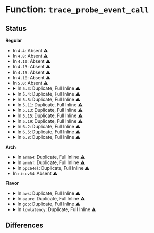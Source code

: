 # Function: <code>trace_probe_event_call</code>

## Status
<b>Regular</b>
<ul>
<li>
In <code>4.4</code>: Absent ⚠️
</li>
<li>
In <code>4.8</code>: Absent ⚠️
</li>
<li>
In <code>4.10</code>: Absent ⚠️
</li>
<li>
In <code>4.13</code>: Absent ⚠️
</li>
<li>
In <code>4.15</code>: Absent ⚠️
</li>
<li>
In <code>4.18</code>: Absent ⚠️
</li>
<li>
In <code>5.0</code>: Absent ⚠️
</li>
<li>
<details>
<summary>In <code>5.3</code>: Duplicate, Full Inline ⚠️</summary>

**Collision:** Static Duplication

**Inline:** Full

**Transformation:** False

**Instances:**

```
In kernel/trace/trace_kprobe.c (ffffffff828cece6)
Location: kernel/trace/trace_probe.h:274
Inline: True
Inline callers:
  - kernel/trace/trace_kprobe.c:init_kprobe_trace
  - kernel/trace/trace_kprobe.c:create_local_trace_kprobe
  - kernel/trace/trace_kprobe.c:kretprobe_perf_func
  - kernel/trace/trace_kprobe.c:kprobe_perf_func
```
```
In kernel/trace/trace_probe.c (ffffffff811cb9b0)
Location: kernel/trace/trace_probe.h:274
Inline: True
Inline callers:
  - kernel/trace/trace_probe.c:trace_probe_register_event_call
```
```
In kernel/trace/trace_uprobe.c (ffffffff811ce12d)
Location: kernel/trace/trace_probe.h:274
Inline: True
Inline callers:
  - kernel/trace/trace_uprobe.c:create_local_trace_uprobe
```
</details>
</li>
<li>
<details>
<summary>In <code>5.4</code>: Duplicate, Full Inline ⚠️</summary>

**Collision:** Static Duplication

**Inline:** Full

**Transformation:** False

**Instances:**

```
In kernel/trace/trace_kprobe.c (ffffffff828d71b6)
Location: kernel/trace/trace_probe.h:289
Inline: True
Inline callers:
  - kernel/trace/trace_kprobe.c:init_kprobe_trace
  - kernel/trace/trace_kprobe.c:create_local_trace_kprobe
  - kernel/trace/trace_kprobe.c:create_local_trace_kprobe
  - kernel/trace/trace_kprobe.c:kretprobe_perf_func
  - kernel/trace/trace_kprobe.c:kprobe_perf_func
  - kernel/trace/trace_kprobe.c:kretprobe_trace_func
  - kernel/trace/trace_kprobe.c:kprobe_trace_func
  - kernel/trace/trace_kprobe.c:register_trace_kprobe
```
```
In kernel/trace/trace_probe.c (ffffffff811d79f0)
Location: kernel/trace/trace_probe.h:289
Inline: True
Inline callers:
  - kernel/trace/trace_probe.c:trace_probe_register_event_call
  - kernel/trace/trace_probe.c:trace_probe_init
  - kernel/trace/trace_probe.c:traceprobe_set_print_fmt
```
```
In kernel/trace/trace_uprobe.c (ffffffff811da734)
Location: kernel/trace/trace_probe.h:289
Inline: True
Inline callers:
  - kernel/trace/trace_uprobe.c:create_local_trace_uprobe
  - kernel/trace/trace_uprobe.c:create_local_trace_uprobe
  - kernel/trace/trace_uprobe.c:trace_uprobe_create
```
</details>
</li>
<li>
<details>
<summary>In <code>5.8</code>: Duplicate, Full Inline ⚠️</summary>

**Collision:** Static Duplication

**Inline:** Full

**Transformation:** False

**Instances:**

```
In kernel/trace/trace_kprobe.c (ffffffff82cf6d09)
Location: kernel/trace/trace_probe.h:289
Inline: True
Inline callers:
  - kernel/trace/trace_kprobe.c:enable_boot_kprobe_events
  - kernel/trace/trace_kprobe.c:create_local_trace_kprobe
  - kernel/trace/trace_kprobe.c:create_local_trace_kprobe
  - kernel/trace/trace_kprobe.c:kretprobe_perf_func
  - kernel/trace/trace_kprobe.c:kprobe_perf_func
  - kernel/trace/trace_kprobe.c:kretprobe_trace_func
  - kernel/trace/trace_kprobe.c:kprobe_trace_func
```
```
In kernel/trace/trace_probe.c (ffffffff811f4390)
Location: kernel/trace/trace_probe.h:289
Inline: True
Inline callers:
  - kernel/trace/trace_probe.c:trace_probe_register_event_call
  - kernel/trace/trace_probe.c:traceprobe_set_print_fmt
```
```
In kernel/trace/trace_uprobe.c (ffffffff811f71d7)
Location: kernel/trace/trace_probe.h:289
Inline: True
Inline callers:
  - kernel/trace/trace_uprobe.c:create_local_trace_uprobe
  - kernel/trace/trace_uprobe.c:create_local_trace_uprobe
  - kernel/trace/trace_uprobe.c:__uprobe_perf_func
  - kernel/trace/trace_uprobe.c:__uprobe_trace_func
```
</details>
</li>
<li>
<details>
<summary>In <code>5.11</code>: Duplicate, Full Inline ⚠️</summary>

**Collision:** Static Duplication

**Inline:** Full

**Transformation:** False

**Instances:**

```
In kernel/trace/trace_kprobe.c (ffffffff82fe3810)
Location: kernel/trace/trace_probe.h:288
Inline: True
Inline callers:
  - kernel/trace/trace_kprobe.c:enable_boot_kprobe_events
  - kernel/trace/trace_kprobe.c:create_local_trace_kprobe
  - kernel/trace/trace_kprobe.c:create_local_trace_kprobe
  - kernel/trace/trace_kprobe.c:kretprobe_perf_func
  - kernel/trace/trace_kprobe.c:kprobe_perf_func
  - kernel/trace/trace_kprobe.c:kretprobe_trace_func
  - kernel/trace/trace_kprobe.c:kprobe_trace_func
```
```
In kernel/trace/trace_probe.c (ffffffff811f2d40)
Location: kernel/trace/trace_probe.h:288
Inline: True
Inline callers:
  - kernel/trace/trace_probe.c:trace_probe_register_event_call
  - kernel/trace/trace_probe.c:traceprobe_set_print_fmt
```
```
In kernel/trace/trace_uprobe.c (ffffffff811f5d87)
Location: kernel/trace/trace_probe.h:288
Inline: True
Inline callers:
  - kernel/trace/trace_uprobe.c:create_local_trace_uprobe
  - kernel/trace/trace_uprobe.c:create_local_trace_uprobe
  - kernel/trace/trace_uprobe.c:__uprobe_perf_func
  - kernel/trace/trace_uprobe.c:__uprobe_trace_func
```
</details>
</li>
<li>
<details>
<summary>In <code>5.13</code>: Duplicate, Full Inline ⚠️</summary>

**Collision:** Static Duplication

**Inline:** Full

**Transformation:** False

**Instances:**

```
In kernel/trace/trace_kprobe.c (ffffffff831ee038)
Location: kernel/trace/trace_probe.h:288
Inline: True
Inline callers:
  - kernel/trace/trace_kprobe.c:init_kprobe_trace
  - kernel/trace/trace_kprobe.c:create_local_trace_kprobe
  - kernel/trace/trace_kprobe.c:create_local_trace_kprobe
  - kernel/trace/trace_kprobe.c:kretprobe_perf_func
  - kernel/trace/trace_kprobe.c:kprobe_perf_func
  - kernel/trace/trace_kprobe.c:kretprobe_trace_func
  - kernel/trace/trace_kprobe.c:kprobe_trace_func
```
```
In kernel/trace/trace_probe.c (ffffffff811f3bc0)
Location: kernel/trace/trace_probe.h:288
Inline: True
Inline callers:
  - kernel/trace/trace_probe.c:trace_probe_register_event_call
  - kernel/trace/trace_probe.c:traceprobe_set_print_fmt
```
```
In kernel/trace/trace_uprobe.c (ffffffff811f6c77)
Location: kernel/trace/trace_probe.h:288
Inline: True
Inline callers:
  - kernel/trace/trace_uprobe.c:create_local_trace_uprobe
  - kernel/trace/trace_uprobe.c:create_local_trace_uprobe
  - kernel/trace/trace_uprobe.c:__uprobe_perf_func
  - kernel/trace/trace_uprobe.c:__uprobe_trace_func
```
</details>
</li>
<li>
<details>
<summary>In <code>5.15</code>: Duplicate, Full Inline ⚠️</summary>

**Collision:** Static Duplication

**Inline:** Full

**Transformation:** False

**Instances:**

```
In kernel/trace/trace_eprobe.c (ffffffff8120ae01)
Location: kernel/trace/trace_probe.h:290
Inline: True
Inline callers:
  - kernel/trace/trace_eprobe.c:__trace_eprobe_create
  - kernel/trace/trace_eprobe.c:__eprobe_trace_func
```
```
In kernel/trace/trace_kprobe.c (ffffffff832d2cfe)
Location: kernel/trace/trace_probe.h:290
Inline: True
Inline callers:
  - kernel/trace/trace_kprobe.c:init_kprobe_trace
  - kernel/trace/trace_kprobe.c:create_local_trace_kprobe
  - kernel/trace/trace_kprobe.c:create_local_trace_kprobe
  - kernel/trace/trace_kprobe.c:kretprobe_perf_func
  - kernel/trace/trace_kprobe.c:kprobe_perf_func
  - kernel/trace/trace_kprobe.c:kretprobe_trace_func
  - kernel/trace/trace_kprobe.c:kprobe_trace_func
  - kernel/trace/trace_kprobe.c:register_trace_kprobe
  - kernel/trace/trace_kprobe.c:append_trace_kprobe
```
```
In kernel/trace/trace_probe.c (ffffffff81224e80)
Location: kernel/trace/trace_probe.h:290
Inline: True
Inline callers:
  - kernel/trace/trace_probe.c:trace_probe_register_event_call
  - kernel/trace/trace_probe.c:traceprobe_set_print_fmt
```
```
In kernel/trace/trace_uprobe.c (ffffffff81228246)
Location: kernel/trace/trace_probe.h:290
Inline: True
Inline callers:
  - kernel/trace/trace_uprobe.c:create_local_trace_uprobe
  - kernel/trace/trace_uprobe.c:create_local_trace_uprobe
  - kernel/trace/trace_uprobe.c:__uprobe_perf_func
  - kernel/trace/trace_uprobe.c:__uprobe_trace_func
  - kernel/trace/trace_uprobe.c:trace_uprobe_release
  - kernel/trace/trace_uprobe.c:register_trace_uprobe
  - kernel/trace/trace_uprobe.c:append_trace_uprobe
```
</details>
</li>
<li>
<details>
<summary>In <code>5.19</code>: Duplicate, Full Inline ⚠️</summary>

**Collision:** Static Duplication

**Inline:** Full

**Transformation:** False

**Instances:**

```
In kernel/trace/trace_eprobe.c (ffffffff81246f89)
Location: kernel/trace/trace_probe.h:289
Inline: True
Inline callers:
  - kernel/trace/trace_eprobe.c:__trace_eprobe_create
  - kernel/trace/trace_eprobe.c:__eprobe_trace_func
```
```
In kernel/trace/trace_kprobe.c (ffffffff8348716c)
Location: kernel/trace/trace_probe.h:289
Inline: True
Inline callers:
  - kernel/trace/trace_kprobe.c:init_kprobe_trace
  - kernel/trace/trace_kprobe.c:create_local_trace_kprobe
  - kernel/trace/trace_kprobe.c:create_local_trace_kprobe
  - kernel/trace/trace_kprobe.c:kretprobe_perf_func
  - kernel/trace/trace_kprobe.c:kprobe_perf_func
  - kernel/trace/trace_kprobe.c:kretprobe_trace_func
  - kernel/trace/trace_kprobe.c:kprobe_trace_func
  - kernel/trace/trace_kprobe.c:register_trace_kprobe
  - kernel/trace/trace_kprobe.c:append_trace_kprobe
```
```
In kernel/trace/trace_probe.c (ffffffff81264d30)
Location: kernel/trace/trace_probe.h:289
Inline: True
Inline callers:
  - kernel/trace/trace_probe.c:trace_probe_register_event_call
  - kernel/trace/trace_probe.c:traceprobe_set_print_fmt
```
```
In kernel/trace/trace_uprobe.c (ffffffff81268358)
Location: kernel/trace/trace_probe.h:289
Inline: True
Inline callers:
  - kernel/trace/trace_uprobe.c:create_local_trace_uprobe
  - kernel/trace/trace_uprobe.c:create_local_trace_uprobe
  - kernel/trace/trace_uprobe.c:__uprobe_perf_func
  - kernel/trace/trace_uprobe.c:__uprobe_trace_func
  - kernel/trace/trace_uprobe.c:trace_uprobe_release
  - kernel/trace/trace_uprobe.c:register_trace_uprobe
  - kernel/trace/trace_uprobe.c:append_trace_uprobe
```
</details>
</li>
<li>
<details>
<summary>In <code>6.2</code>: Duplicate, Full Inline ⚠️</summary>

**Collision:** Static Duplication

**Inline:** Full

**Transformation:** False

**Instances:**

```
In kernel/trace/trace_eprobe.c (ffffffff8129406e)
Location: kernel/trace/trace_probe.h:294
Inline: True
Inline callers:
  - kernel/trace/trace_eprobe.c:__trace_eprobe_create
  - kernel/trace/trace_eprobe.c:__eprobe_trace_func
```
```
In kernel/trace/trace_kprobe.c (ffffffff83eb6ba1)
Location: kernel/trace/trace_probe.h:294
Inline: True
Inline callers:
  - kernel/trace/trace_kprobe.c:init_kprobe_trace
  - kernel/trace/trace_kprobe.c:create_local_trace_kprobe
  - kernel/trace/trace_kprobe.c:create_local_trace_kprobe
  - kernel/trace/trace_kprobe.c:kretprobe_perf_func
  - kernel/trace/trace_kprobe.c:kprobe_perf_func
  - kernel/trace/trace_kprobe.c:kretprobe_trace_func
  - kernel/trace/trace_kprobe.c:kprobe_trace_func
  - kernel/trace/trace_kprobe.c:register_trace_kprobe
  - kernel/trace/trace_kprobe.c:append_trace_kprobe
```
```
In kernel/trace/trace_probe.c (ffffffff812b68d0)
Location: kernel/trace/trace_probe.h:294
Inline: True
Inline callers:
  - kernel/trace/trace_probe.c:trace_probe_register_event_call
  - kernel/trace/trace_probe.c:traceprobe_set_print_fmt
```
```
In kernel/trace/trace_uprobe.c (ffffffff812ba528)
Location: kernel/trace/trace_probe.h:294
Inline: True
Inline callers:
  - kernel/trace/trace_uprobe.c:create_local_trace_uprobe
  - kernel/trace/trace_uprobe.c:create_local_trace_uprobe
  - kernel/trace/trace_uprobe.c:__uprobe_perf_func
  - kernel/trace/trace_uprobe.c:__uprobe_trace_func
  - kernel/trace/trace_uprobe.c:trace_uprobe_release
  - kernel/trace/trace_uprobe.c:register_trace_uprobe
  - kernel/trace/trace_uprobe.c:append_trace_uprobe
```
</details>
</li>
<li>
<details>
<summary>In <code>6.5</code>: Duplicate, Full Inline ⚠️</summary>

**Collision:** Static Duplication

**Inline:** Full

**Transformation:** False

**Instances:**

```
In kernel/trace/trace_eprobe.c (ffffffff812b1023)
Location: kernel/trace/trace_probe.h:298
Inline: True
Inline callers:
  - kernel/trace/trace_eprobe.c:__trace_eprobe_create
  - kernel/trace/trace_eprobe.c:__eprobe_trace_func
```
```
In kernel/trace/trace_kprobe.c (ffffffff836dc181)
Location: kernel/trace/trace_probe.h:298
Inline: True
Inline callers:
  - kernel/trace/trace_kprobe.c:init_kprobe_trace
  - kernel/trace/trace_kprobe.c:create_local_trace_kprobe
  - kernel/trace/trace_kprobe.c:create_local_trace_kprobe
  - kernel/trace/trace_kprobe.c:kretprobe_perf_func
  - kernel/trace/trace_kprobe.c:kprobe_perf_func
  - kernel/trace/trace_kprobe.c:kretprobe_trace_func
  - kernel/trace/trace_kprobe.c:kprobe_trace_func
  - kernel/trace/trace_kprobe.c:register_trace_kprobe
  - kernel/trace/trace_kprobe.c:append_trace_kprobe
```
```
In kernel/trace/trace_probe.c (ffffffff812d9dc0)
Location: kernel/trace/trace_probe.h:298
Inline: True
Inline callers:
  - kernel/trace/trace_probe.c:trace_probe_register_event_call
  - kernel/trace/trace_probe.c:traceprobe_set_print_fmt
```
```
In kernel/trace/trace_uprobe.c (ffffffff812ddb38)
Location: kernel/trace/trace_probe.h:298
Inline: True
Inline callers:
  - kernel/trace/trace_uprobe.c:create_local_trace_uprobe
  - kernel/trace/trace_uprobe.c:create_local_trace_uprobe
  - kernel/trace/trace_uprobe.c:__uprobe_perf_func
  - kernel/trace/trace_uprobe.c:__uprobe_trace_func
  - kernel/trace/trace_uprobe.c:trace_uprobe_release
  - kernel/trace/trace_uprobe.c:register_trace_uprobe
  - kernel/trace/trace_uprobe.c:append_trace_uprobe
```
```
In kernel/trace/trace_fprobe.c (ffffffff812dfcd4)
Location: kernel/trace/trace_probe.h:298
Inline: True
Inline callers:
  - kernel/trace/trace_fprobe.c:append_trace_fprobe
  - kernel/trace/trace_fprobe.c:fexit_perf_func
  - kernel/trace/trace_fprobe.c:fentry_perf_func
  - kernel/trace/trace_fprobe.c:fexit_trace_func
  - kernel/trace/trace_fprobe.c:fentry_trace_func
```
</details>
</li>
<li>
<details>
<summary>In <code>6.8</code>: Duplicate, Full Inline ⚠️</summary>

**Collision:** Static Duplication

**Inline:** Full

**Transformation:** False

**Instances:**

```
In kernel/trace/trace_eprobe.c (ffffffff812cd5f4)
Location: kernel/trace/trace_probe.h:298
Inline: True
Inline callers:
  - kernel/trace/trace_eprobe.c:__trace_eprobe_create
  - kernel/trace/trace_eprobe.c:__eprobe_trace_func
```
```
In kernel/trace/trace_kprobe.c (ffffffff8390e7b1)
Location: kernel/trace/trace_probe.h:298
Inline: True
Inline callers:
  - kernel/trace/trace_kprobe.c:init_kprobe_trace
  - kernel/trace/trace_kprobe.c:create_local_trace_kprobe
  - kernel/trace/trace_kprobe.c:create_local_trace_kprobe
  - kernel/trace/trace_kprobe.c:kretprobe_perf_func
  - kernel/trace/trace_kprobe.c:kprobe_perf_func
  - kernel/trace/trace_kprobe.c:kretprobe_trace_func
  - kernel/trace/trace_kprobe.c:kprobe_trace_func
  - kernel/trace/trace_kprobe.c:register_trace_kprobe
  - kernel/trace/trace_kprobe.c:append_trace_kprobe
```
```
In kernel/trace/trace_probe.c (ffffffff812f7d20)
Location: kernel/trace/trace_probe.h:298
Inline: True
Inline callers:
  - kernel/trace/trace_probe.c:trace_probe_register_event_call
  - kernel/trace/trace_probe.c:traceprobe_set_print_fmt
```
```
In kernel/trace/trace_uprobe.c (ffffffff812fbc28)
Location: kernel/trace/trace_probe.h:298
Inline: True
Inline callers:
  - kernel/trace/trace_uprobe.c:create_local_trace_uprobe
  - kernel/trace/trace_uprobe.c:create_local_trace_uprobe
  - kernel/trace/trace_uprobe.c:__uprobe_perf_func
  - kernel/trace/trace_uprobe.c:__uprobe_trace_func
  - kernel/trace/trace_uprobe.c:trace_uprobe_release
  - kernel/trace/trace_uprobe.c:register_trace_uprobe
  - kernel/trace/trace_uprobe.c:append_trace_uprobe
```
```
In kernel/trace/trace_fprobe.c (ffffffff812fdc34)
Location: kernel/trace/trace_probe.h:298
Inline: True
Inline callers:
  - kernel/trace/trace_fprobe.c:append_trace_fprobe
  - kernel/trace/trace_fprobe.c:fexit_perf_func
  - kernel/trace/trace_fprobe.c:fentry_perf_func
  - kernel/trace/trace_fprobe.c:fexit_trace_func
  - kernel/trace/trace_fprobe.c:fentry_trace_func
```
</details>
</li>
</ul>
<b>Arch</b>
<ul>
<li>
<details>
<summary>In <code>arm64</code>: Duplicate, Full Inline ⚠️</summary>

**Collision:** Static Duplication

**Inline:** Full

**Transformation:** False

**Instances:**

```
In kernel/trace/trace_kprobe.c (ffff80001144fb98)
Location: kernel/trace/trace_probe.h:289
Inline: True
Inline callers:
  - kernel/trace/trace_kprobe.c:init_kprobe_trace
  - kernel/trace/trace_kprobe.c:create_local_trace_kprobe
  - kernel/trace/trace_kprobe.c:create_local_trace_kprobe
  - kernel/trace/trace_kprobe.c:kretprobe_perf_func
  - kernel/trace/trace_kprobe.c:kprobe_perf_func
  - kernel/trace/trace_kprobe.c:kretprobe_trace_func
  - kernel/trace/trace_kprobe.c:kprobe_trace_func
```
```
In kernel/trace/trace_probe.c (ffff800010257d60)
Location: kernel/trace/trace_probe.h:289
Inline: True
Inline callers:
  - kernel/trace/trace_probe.c:trace_probe_register_event_call
  - kernel/trace/trace_probe.c:trace_probe_init
  - kernel/trace/trace_probe.c:traceprobe_set_print_fmt
```
```
In kernel/trace/trace_uprobe.c (ffff80001025ae20)
Location: kernel/trace/trace_probe.h:289
Inline: True
Inline callers:
  - kernel/trace/trace_uprobe.c:create_local_trace_uprobe
  - kernel/trace/trace_uprobe.c:create_local_trace_uprobe
```
</details>
</li>
<li>
<details>
<summary>In <code>armhf</code>: Duplicate, Full Inline ⚠️</summary>

**Collision:** Static Duplication

**Inline:** Full

**Transformation:** False

**Instances:**

```
In kernel/trace/trace_kprobe.c (c152a378)
Location: kernel/trace/trace_probe.h:289
Inline: True
Inline callers:
  - kernel/trace/trace_kprobe.c:init_kprobe_trace
  - kernel/trace/trace_kprobe.c:create_local_trace_kprobe
  - kernel/trace/trace_kprobe.c:create_local_trace_kprobe
  - kernel/trace/trace_kprobe.c:kretprobe_perf_func
  - kernel/trace/trace_kprobe.c:kprobe_perf_func
  - kernel/trace/trace_kprobe.c:kretprobe_trace_func
  - kernel/trace/trace_kprobe.c:kprobe_trace_func
```
```
In kernel/trace/trace_probe.c (c048aea0)
Location: kernel/trace/trace_probe.h:289
Inline: True
Inline callers:
  - kernel/trace/trace_probe.c:trace_probe_register_event_call
  - kernel/trace/trace_probe.c:trace_probe_init
  - kernel/trace/trace_probe.c:traceprobe_set_print_fmt
```
```
In kernel/trace/trace_uprobe.c (c048df38)
Location: kernel/trace/trace_probe.h:289
Inline: True
Inline callers:
  - kernel/trace/trace_uprobe.c:create_local_trace_uprobe
  - kernel/trace/trace_uprobe.c:create_local_trace_uprobe
  - kernel/trace/trace_uprobe.c:__uprobe_perf_func
  - kernel/trace/trace_uprobe.c:__uprobe_trace_func
```
</details>
</li>
<li>
<details>
<summary>In <code>ppc64el</code>: Duplicate, Full Inline ⚠️</summary>

**Collision:** Static Duplication

**Inline:** Full

**Transformation:** False

**Instances:**

```
In kernel/trace/trace_kprobe.c (c000000001376e7c)
Location: kernel/trace/trace_probe.h:289
Inline: True
Inline callers:
  - kernel/trace/trace_kprobe.c:init_kprobe_trace
  - kernel/trace/trace_kprobe.c:create_local_trace_kprobe
  - kernel/trace/trace_kprobe.c:create_local_trace_kprobe
  - kernel/trace/trace_kprobe.c:kretprobe_perf_func
  - kernel/trace/trace_kprobe.c:kprobe_perf_func
  - kernel/trace/trace_kprobe.c:kretprobe_trace_func
  - kernel/trace/trace_kprobe.c:kprobe_trace_func
  - kernel/trace/trace_kprobe.c:register_trace_kprobe
```
```
In kernel/trace/trace_probe.c (c0000000002f9d8c)
Location: kernel/trace/trace_probe.h:289
Inline: True
Inline callers:
  - kernel/trace/trace_probe.c:trace_probe_register_event_call
  - kernel/trace/trace_probe.c:trace_probe_init
  - kernel/trace/trace_probe.c:traceprobe_set_print_fmt
```
```
In kernel/trace/trace_uprobe.c (c0000000002fe9e4)
Location: kernel/trace/trace_probe.h:289
Inline: True
Inline callers:
  - kernel/trace/trace_uprobe.c:create_local_trace_uprobe
  - kernel/trace/trace_uprobe.c:create_local_trace_uprobe
  - kernel/trace/trace_uprobe.c:__uprobe_perf_func
  - kernel/trace/trace_uprobe.c:__uprobe_trace_func
  - kernel/trace/trace_uprobe.c:trace_uprobe_create
```
</details>
</li>
<li>
In <code>riscv64</code>: Absent ⚠️
</li>
</ul>
<b>Flavor</b>
<ul>
<li>
<details>
<summary>In <code>aws</code>: Duplicate, Full Inline ⚠️</summary>

**Collision:** Static Duplication

**Inline:** Full

**Transformation:** False

**Instances:**

```
In kernel/trace/trace_kprobe.c (ffffffff828c0067)
Location: kernel/trace/trace_probe.h:289
Inline: True
Inline callers:
  - kernel/trace/trace_kprobe.c:init_kprobe_trace
  - kernel/trace/trace_kprobe.c:create_local_trace_kprobe
  - kernel/trace/trace_kprobe.c:create_local_trace_kprobe
  - kernel/trace/trace_kprobe.c:kretprobe_perf_func
  - kernel/trace/trace_kprobe.c:kprobe_perf_func
  - kernel/trace/trace_kprobe.c:kretprobe_trace_func
  - kernel/trace/trace_kprobe.c:kprobe_trace_func
  - kernel/trace/trace_kprobe.c:register_trace_kprobe
```
```
In kernel/trace/trace_probe.c (ffffffff811d0010)
Location: kernel/trace/trace_probe.h:289
Inline: True
Inline callers:
  - kernel/trace/trace_probe.c:trace_probe_register_event_call
  - kernel/trace/trace_probe.c:trace_probe_init
  - kernel/trace/trace_probe.c:traceprobe_set_print_fmt
```
```
In kernel/trace/trace_uprobe.c (ffffffff811d2d54)
Location: kernel/trace/trace_probe.h:289
Inline: True
Inline callers:
  - kernel/trace/trace_uprobe.c:create_local_trace_uprobe
  - kernel/trace/trace_uprobe.c:create_local_trace_uprobe
  - kernel/trace/trace_uprobe.c:trace_uprobe_create
```
</details>
</li>
<li>
<details>
<summary>In <code>azure</code>: Duplicate, Full Inline ⚠️</summary>

**Collision:** Static Duplication

**Inline:** Full

**Transformation:** False

**Instances:**

```
In kernel/trace/trace_kprobe.c (ffffffff828b8707)
Location: kernel/trace/trace_probe.h:289
Inline: True
Inline callers:
  - kernel/trace/trace_kprobe.c:init_kprobe_trace
  - kernel/trace/trace_kprobe.c:create_local_trace_kprobe
  - kernel/trace/trace_kprobe.c:create_local_trace_kprobe
  - kernel/trace/trace_kprobe.c:kretprobe_perf_func
  - kernel/trace/trace_kprobe.c:kprobe_perf_func
  - kernel/trace/trace_kprobe.c:kretprobe_trace_func
  - kernel/trace/trace_kprobe.c:kprobe_trace_func
  - kernel/trace/trace_kprobe.c:register_trace_kprobe
```
```
In kernel/trace/trace_probe.c (ffffffff811c2de0)
Location: kernel/trace/trace_probe.h:289
Inline: True
Inline callers:
  - kernel/trace/trace_probe.c:trace_probe_register_event_call
  - kernel/trace/trace_probe.c:trace_probe_init
  - kernel/trace/trace_probe.c:traceprobe_set_print_fmt
```
```
In kernel/trace/trace_uprobe.c (ffffffff811c5b24)
Location: kernel/trace/trace_probe.h:289
Inline: True
Inline callers:
  - kernel/trace/trace_uprobe.c:create_local_trace_uprobe
  - kernel/trace/trace_uprobe.c:create_local_trace_uprobe
  - kernel/trace/trace_uprobe.c:trace_uprobe_create
```
</details>
</li>
<li>
<details>
<summary>In <code>gcp</code>: Duplicate, Full Inline ⚠️</summary>

**Collision:** Static Duplication

**Inline:** Full

**Transformation:** False

**Instances:**

```
In kernel/trace/trace_kprobe.c (ffffffff828d2dea)
Location: kernel/trace/trace_probe.h:289
Inline: True
Inline callers:
  - kernel/trace/trace_kprobe.c:init_kprobe_trace
  - kernel/trace/trace_kprobe.c:create_local_trace_kprobe
  - kernel/trace/trace_kprobe.c:create_local_trace_kprobe
  - kernel/trace/trace_kprobe.c:kretprobe_perf_func
  - kernel/trace/trace_kprobe.c:kprobe_perf_func
  - kernel/trace/trace_kprobe.c:kretprobe_trace_func
  - kernel/trace/trace_kprobe.c:kprobe_trace_func
  - kernel/trace/trace_kprobe.c:register_trace_kprobe
```
```
In kernel/trace/trace_probe.c (ffffffff811cdde0)
Location: kernel/trace/trace_probe.h:289
Inline: True
Inline callers:
  - kernel/trace/trace_probe.c:trace_probe_register_event_call
  - kernel/trace/trace_probe.c:trace_probe_init
  - kernel/trace/trace_probe.c:traceprobe_set_print_fmt
```
```
In kernel/trace/trace_uprobe.c (ffffffff811d0b24)
Location: kernel/trace/trace_probe.h:289
Inline: True
Inline callers:
  - kernel/trace/trace_uprobe.c:create_local_trace_uprobe
  - kernel/trace/trace_uprobe.c:create_local_trace_uprobe
  - kernel/trace/trace_uprobe.c:trace_uprobe_create
```
</details>
</li>
<li>
<details>
<summary>In <code>lowlatency</code>: Duplicate, Full Inline ⚠️</summary>

**Collision:** Static Duplication

**Inline:** Full

**Transformation:** False

**Instances:**

```
In kernel/trace/trace_kprobe.c (ffffffff828d820b)
Location: kernel/trace/trace_probe.h:289
Inline: True
Inline callers:
  - kernel/trace/trace_kprobe.c:init_kprobe_trace
  - kernel/trace/trace_kprobe.c:create_local_trace_kprobe
  - kernel/trace/trace_kprobe.c:create_local_trace_kprobe
  - kernel/trace/trace_kprobe.c:kretprobe_perf_func
  - kernel/trace/trace_kprobe.c:kprobe_perf_func
  - kernel/trace/trace_kprobe.c:kretprobe_trace_func
  - kernel/trace/trace_kprobe.c:kprobe_trace_func
  - kernel/trace/trace_kprobe.c:register_trace_kprobe
```
```
In kernel/trace/trace_probe.c (ffffffff811dc040)
Location: kernel/trace/trace_probe.h:289
Inline: True
Inline callers:
  - kernel/trace/trace_probe.c:trace_probe_register_event_call
  - kernel/trace/trace_probe.c:trace_probe_init
  - kernel/trace/trace_probe.c:traceprobe_set_print_fmt
```
```
In kernel/trace/trace_uprobe.c (ffffffff811dede4)
Location: kernel/trace/trace_probe.h:289
Inline: True
Inline callers:
  - kernel/trace/trace_uprobe.c:create_local_trace_uprobe
  - kernel/trace/trace_uprobe.c:create_local_trace_uprobe
  - kernel/trace/trace_uprobe.c:trace_uprobe_create
```
</details>
</li>
</ul>

## Differences
